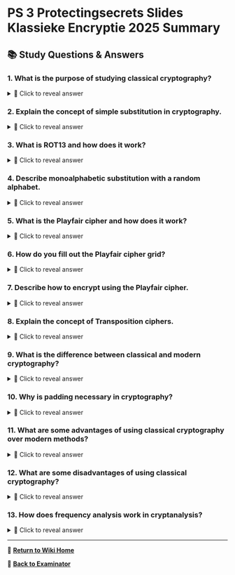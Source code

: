 # PS 3 Protectingsecrets Slides Klassieke Encryptie 2025 Summary

## 📚 Study Questions & Answers

### 1. What is the purpose of studying classical cryptography?

<details>
<summary>🤔 Click to reveal answer</summary>

The study of classical cryptography provides a better understanding of how modern cryptosystems are constructed. It is not secure to encrypt text today with these methods, but they offer an ideal way to practice programming skills and use letters instead of bits. Substitution and Transposition techniques used in modern encryption are also included in this topic.

</details>

### 2. Explain the concept of simple substitution in cryptography.

<details>
<summary>🤔 Click to reveal answer</summary>

Simple substitution is a process where each character in the plaintext is replaced with another predefined substitute (replacement). For example, the Caesar Cipher falls under this category. In this method, every letter in the plaintext is shifted a certain number of places down or up the alphabet.

</details>

### 3. What is ROT13 and how does it work?

<details>
<summary>🤔 Click to reveal answer</summary>

ROT13 stands for a Caesar rotation with a shift of 13 letters. In ROT13, every letter in the plaintext is shifted 13 places down the alphabet (wraparound occurs at both ends). For example, 'hello' becomes 'ubfgyhq'.

</details>

### 4. Describe monoalphabetic substitution with a random alphabet.

<details>
<summary>🤔 Click to reveal answer</summary>

In a monoalphabetic substitution with a random alphabet, there is a complete random mapping between letters of the original alphabet and the replacement alphabet. This creates an entirely new encryption system that changes every time it's used. The key to decrypting this message would be knowing the specific correspondence between the two alphabets.

</details>

### 5. What is the Playfair cipher and how does it work?

<details>
<summary>🤔 Click to reveal answer</summary>

The Playfir cipher is a polyalphabetic substitution method that involves splitting the plaintext into bigrams (pairs of letters) and creating a 5x5 grid with no identical letters. Encryption is done by replacing each pair in the plaintext according to the rules defined for the grid, such as pairing letters on the same row, column, or diagonal.

</details>

### 6. How do you fill out the Playfair cipher grid?

<details>
<summary>🤔 Click to reveal answer</summary>

To create the Playfair cipher grid, first, write the alphabet horizontally and vertically with no repetitions. If there are fewer than 26 unique letters in the plaintext, add 'X' or 'Y' to make a full 5x5 matrix. Fill any remaining spaces with the most common letter that hasn't already been used.

</details>

### 7. Describe how to encrypt using the Playfair cipher.

<details>
<summary>🤔 Click to reveal answer</summary>

To encrypt using the Playfair cipher, first split the plaintext into bigrams and create the grid if necessary. Then, apply the following three rules when replacing the pairs: (1) If letters are on the same row, replace them with the corresponding letters in the same column. (2) If letters are on the same column, replace them with the corresponding letters in the same row. (3) If letters form a diagonal pair, replace each letter with the opposite corner letter of the grid.

</details>

### 8. Explain the concept of Transposition ciphers.

<details>
<summary>🤔 Click to reveal answer</summary>

Transposition ciphers involve rearranging the letters within the plaintext while preserving the individual characters themselves. This method doesn't change the original characters but changes their relative positions to create a new message that only the intended receiver can decipher using the key.

</details>

### 9. What is the difference between classical and modern cryptography?

<details>
<summary>🤔 Click to reveal answer</summary>

The main differences between classical and modern cryptography are the use of letters instead of bits, a lack of computational complexity in classical methods, and the reliance on simpler, easily breakable techniques such as Caesar rotation and transposition. Modern encryption algorithms are more complex and computationally intensive, making them significantly harder to crack without proper knowledge or tools.

</details>

### 10. Why is padding necessary in cryptography?

<details>
<summary>🤔 Click to reveal answer</summary>

Padding is used to ensure the correct size for an encrypted message when it doesn't have a specific length requirement. It prevents issues with encryption algorithms that may not process messages of varying lengths correctly, leading to errors or unintended results.

</details>

### 11. What are some advantages of using classical cryptography over modern methods?

<details>
<summary>🤔 Click to reveal answer</summary>

Classical cryptography provides a solid foundation for understanding more complex encryption systems and techniques. Additionally, it can be used as an introductory exercise for beginners in the field of cryptography to develop fundamental concepts and skills related to encryption, decryption, and key management.

</details>

### 12. What are some disadvantages of using classical cryptography?

<details>
<summary>🤔 Click to reveal answer</summary>

The main disadvantage of using classical cryptography is its lack of security against modern attack methods. These methods were designed to protect communication at a time when computation was limited, making them vulnerable to current computing capabilities. Another disadvantage is that classical encryption can be easily broken with brute force or frequency analysis techniques.

</details>

### 13. How does frequency analysis work in cryptanalysis?

<details>
<summary>🤔 Click to reveal answer</summary>

Frequency analysis involves examining the distribution of characters and patterns within a ciphertext to deduce the underlying plaintext. The assumption is that common letters in the original language will have higher frequencies in the ciphertext as well, making it easier to decrypt or guess the key used for encryption.

</details>

---

📖 **[Return to Wiki Home](Home)**

🎯 **[Back to Examinator](https://github.com/QRY91/examinator)**